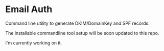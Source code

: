 Email Auth
==========

Command line utility to generate DKIM/DomainKey and SPF records.

The installable commandline tool setup will be soon updated to this repo. 

I'm currently working on it.



